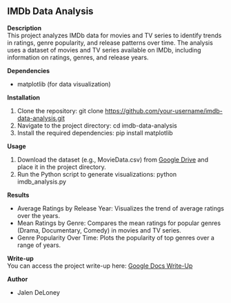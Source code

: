 <h2>IMDb Data Analysis</h2>

<strong>Description</strong>
<br/> This project analyzes IMDb data for movies and TV series to identify trends in ratings, genre popularity, and release patterns over time. The analysis uses a dataset of movies and TV series available on IMDb, including information on ratings, genres, and release years.

<strong>Dependencies</strong>
- matplotlib (for data visualization)

<strong>Installation</strong>
1. Clone the repository:
   git clone https://github.com/your-username/imdb-data-analysis.git
2. Navigate to the project directory:
   cd imdb-data-analysis
3. Install the required dependencies:
   pip install matplotlib

<strong>Usage</strong>
1. Download the dataset (e.g., MovieData.csv) from [Google Drive](https://drive.google.com/file/d/13E4nh8On5egex3IQVMhNPtdB1lX0JjA_/view?usp=sharing) and place it in the project directory.
2. Run the Python script to generate visualizations:
   python imdb_analysis.py

<strong>Results</strong>
- Average Ratings by Release Year: Visualizes the trend of average ratings over the years.
- Mean Ratings by Genre: Compares the mean ratings for popular genres (Drama, Documentary, Comedy) in movies and TV series.
- Genre Popularity Over Time: Plots the popularity of top genres over a range of years.

<strong>Write-up</strong>
<br/> You can access the project write-up here: [Google Docs Write-Up](https://docs.google.com/document/d/1htcUJFUnEPBiiEPaKRltRRVGnvK8_A2un6kr2brxBmA/edit?usp=sharing)

<strong>Author</strong>
- Jalen DeLoney
